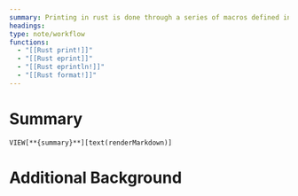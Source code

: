 ```yaml
---
summary: Printing in rust is done through a series of macros defined in `std::fmt`.
headings: 
type: note/workflow
functions:
  - "[[Rust print!]]"
  - "[[Rust eprint]]"
  - "[[Rust eprintln!]]"
  - "[[Rust format!]]"
---
```

# Summary
`VIEW[**{summary}**][text(renderMarkdown)]`
# Additional Background
